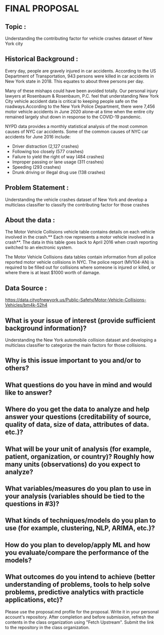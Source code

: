 # FINAL PROPOSAL

## Topic : 
Understanding the contributing factor for vehicle crashes dataset of New York city

## Historical Background :
Every day, people are gravely injured in car accidents. According to the US Department of Transportation, 943 persons were killed in car accidents in New York state in 2018. This equates to about three persons per day.

Many of these mishaps could have been avoided totally. Our personal injury lawyers at Rosenbaum & Rosenbaum, P.C. feel that understanding New York City vehicle accident data is critical to keeping people safe on the roadways.According to the New York Police Department, there were 7,456 motor vehicle accidents in June 2020 alone–at a time when the entire city remained largely shut down in response to the COVID-19 pandemic. 

NYPD data provides a monthly statistical analysis of the most common causes of NYC car accidents. Some of the common causes of NYC car accidents for June 2016 include:

- Driver distraction (2,127 crashes)
- Following too closely (577 crashes)
- Failure to yield the right of way (484 crashes)
- Improper passing or lane usage (311 crashes)
- Speeding (293 crashes)
- Drunk driving or illegal drug use (138 crashes)

## Problem Statement : 
Understanding the vehicle crashes dataset of New York and develop a multiclass classifier to classify the contributing factor for those crashes

## About the data :
The Motor Vehicle Collisions vehicle table contains details on each vehicle involved in the crash.** Each row represents a motor vehicle involved in a crash**. The data in this table goes back to April 2016 when crash reporting switched to an electronic system.

The Motor Vehicle Collisions data tables contain information from all police reported motor vehicle collisions in NYC. The police report (MV104-AN) is required to be filled out for collisions where someone is injured or killed, or where there is at least $1000 worth of damage.

## Data Source :
https://data.cityofnewyork.us/Public-Safety/Motor-Vehicle-Collisions-Vehicles/bm4k-52h4

## What is your issue of interest (provide sufficient background information)?
Understanding the New York automobile collision dataset and developing a multiclass classifier to categorize the main factors for those collisions.
## Why is this issue important to you and/or to others?
## What questions do you have in mind and would like to answer?
## Where do you get the data to analyze and help answer your questions (creditability of source, quality of data, size of data, attributes of data. etc.)?
## What will be your unit of analysis (for example, patient, organization, or country)? Roughly how many units (observations) do you expect to analyze?
## What variables/measures do you plan to use in your analysis (variables should be tied to the questions in #3)?
## What kinds of techniques/models do you plan to use (for example, clustering, NLP, ARIMA, etc.)?
## How do you plan to develop/apply ML and how you evaluate/compare the performance of the models?
## What outcomes do you intend to achieve (better understanding of problems, tools to help solve problems, predictive analytics with practicle applications, etc)?
Please use the proposal.md profile for the proposal. Write it in your personal account's repository. After completion and before submission, refresh the contents in the class organization using "Fetch Upstream". Submit the link to the repository in the class organization.

